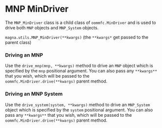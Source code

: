 # MNP MinDriver

The `MNP_MinDriver` class is a child class of `oommfc.MinDriver` and is used to drive both `MNP`
objects and `MNP_System` objects.

`magna.utils.MNP_MinDriver(**kwargs)` (the `**kwargs*` get passed to the parent class)

### Driving an MNP
Use the `drive_mnp(mnp, **kwargs)` method to drive an `MNP` object which is specified by the
`mnp` positional argument. You can also pass any `**kwargs**` that you wish, which will be passed
to the `oommfc.MinDriver.drive(**kwargs)` parent method.

### Driving an MNP System
Use the `drive_system(system, **kwargs)` method to drive an `MNP_System` object which is specified by the
`system` positional argument. You can also pass any `**kwargs**` that you wish, which will be passed
to the `oommfc.MinDriver.drive(**kwargs)` parent method.